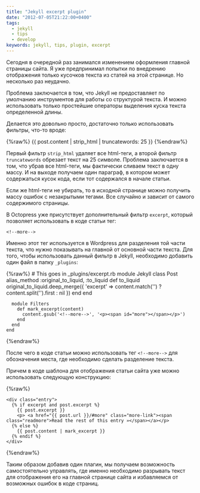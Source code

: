 ```yaml
---
title: "Jekyll excerpt plugin"
date: "2012-07-05T21:22:00+0400"
tags:
  - jekyll
  - tips
  - develop
keywords: jekyll, tips, plugin, excerpt
---
```

Сегодня в очередной раз занимался изменением оформления главной страницы сайта. Я уже предпринимал попытки по внедрению отображения только кусочков текста из статей на этой странице. Но несколько раз неудачно.

Проблема заключается в том, что Jekyll не предоставляет по умолчанию инструментов для работы со структурой текста. И можно использовать только простейшие операторы выделения куска текста определенной длины.

<!--more-->

Делается это довольно просто, достаточно только использовать фильтры, что-то вроде:

{%raw%}
    {{ post.content | strip_html | truncatewords: 25 }}
{%endraw%}

Первый фильтр `strip_html` удаляет все html-теги, а второй фильтр `truncatewords` обрезает текст на 25 символе. Проблема заключается в том, что убрав все html-теги, мы фактически сливаем текст в одну массу. И на выходе получаем один параграф, в котором может содержаться кусок кода, если тот содержался в начале статьи.

Если же html-теги не убирать, то в исходной странице можно получить массу ошибок с незакрытыми тегами. Все случайно и зависит от самого содержимого страницы.

В Octopress уже присутствует дополнительный фильтр `excerpt`, который позволяет использовать в коде статьи тег:

    <!--more-->

Именно этот тег используется в Wordpress для разделения той части текста, что нужно показывать на главной от основной части текста. Для того, чтобы использовать данный фильтр в Jekyll, необходимо добавить один файл в папку `_plugins`:

{%raw%}
    # This goes in _plugins/excerpt.rb
    module Jekyll
      class Post
        alias_method :original_to_liquid, :to_liquid
        def to_liquid
          original_to_liquid.deep_merge({
            'excerpt' => content.match('<!--more-->') ? content.split('<!--more-->').first : nil
          })
        end
      end

      module Filters
        def mark_excerpt(content)
          content.gsub('<!--more-->', '<p><span id="more"></span></p>')
        end
      end
    end
{%endraw%}

После чего в коде статьи можно использовать тег `<!--more-->` для обозначения места, где необходимо сделать разделение текста.

Причем в коде шаблона для отображения статьи сайта уже можно использовать следующую конструкцию:

{%raw%}
    <!-- This snippet checks for an excerpt variable that I assign to true on my index pages, but not on the post pages, then checks to see if the post has an excerpt to see if it should render the excerpt of the post or the whole thing -->

    <div class="entry">
      {% if excerpt and post.excerpt %}
        {{ post.excerpt }}
        <p> <a href="{{ post.url }}/#more" class="more-link"><span class="readmore">Read the rest of this entry »</span></a></p>
      {% else %}
        {{ post.content | mark_excerpt }}
      {% endif %}
    </div>
{%endraw%}

Таким образом добавив один плагин, мы получаем возможность самостоятельно управлять, где именно необходимо разрывать текст для отображения его на главной странице сайта и избавляемся от возможных ошибок в коде страниц.
